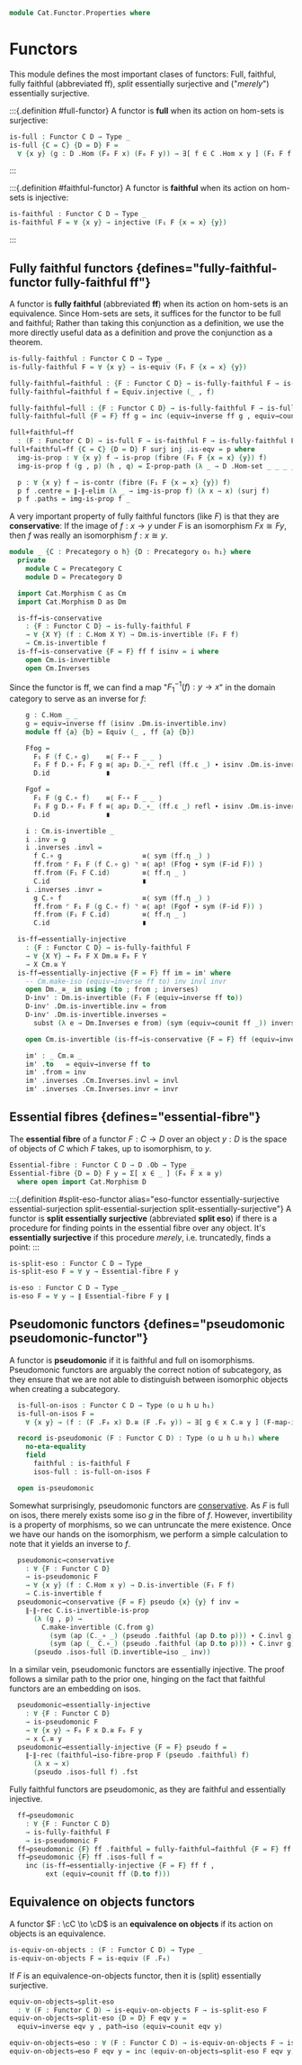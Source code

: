 <!--
```agda
open import Cat.Functor.Base
open import Cat.Prelude

import Cat.Reasoning
```
-->

```agda
module Cat.Functor.Properties where
```

<!--
```agda
private variable
  o h o₁ h₁ : Level
  C D : Precategory o h
open Precategory
open Functor
```
-->

# Functors

This module defines the most important clases of functors: Full,
faithful, fully faithful (abbreviated ff), _split_ essentially
surjective and ("_merely_") essentially surjective.

:::{.definition #full-functor}
A functor is **full** when its action on hom-sets is surjective:

```agda
is-full : Functor C D → Type _
is-full {C = C} {D = D} F =
  ∀ {x y} (g : D .Hom (F₀ F x) (F₀ F y)) → ∃[ f ∈ C .Hom x y ] (F₁ F f ≡ g)
```
:::

:::{.definition #faithful-functor}
A functor is **faithful** when its action on hom-sets is injective:

```agda
is-faithful : Functor C D → Type _
is-faithful F = ∀ {x y} → injective (F₁ F {x = x} {y})
```
:::

<!--
```agda
module _ {C : Precategory o h} {D : Precategory o₁ h₁} where
  private module _ where
    module C = Cat.Reasoning C
    module D = Cat.Reasoning D
    open Cat.Reasoning using (_≅_ ; Inverses)
    open _≅_ public
    open Inverses public

  faithful→iso-fibre-prop
    : ∀ (F : Functor C D)
    → is-faithful F
    → ∀ {x y} → (f : F₀ F x D.≅ F₀ F y)
    → is-prop (Σ[ g ∈ x C.≅ y ] (F-map-iso F g ≡ f))
  faithful→iso-fibre-prop F faithful f (g , p) (g' , q) =
    Σ-prop-path! $ ext (faithful (ap D.to (p ∙ sym q)))
```
-->

## Fully faithful functors {defines="fully-faithful-functor fully-faithful ff"}

A functor is **fully faithful** (abbreviated **ff**) when its action on
hom-sets is an equivalence. Since Hom-sets are sets, it suffices for the
functor to be full and faithful; Rather than taking this conjunction as
a definition, we use the more directly useful data as a definition and
prove the conjunction as a theorem.

```agda
is-fully-faithful : Functor C D → Type _
is-fully-faithful F = ∀ {x y} → is-equiv (F₁ F {x = x} {y})

fully-faithful→faithful : {F : Functor C D} → is-fully-faithful F → is-faithful F
fully-faithful→faithful f = Equiv.injective (_ , f)

fully-faithful→full : {F : Functor C D} → is-fully-faithful F → is-full F
fully-faithful→full {F = F} ff g = inc (equiv→inverse ff g , equiv→counit ff g)

full+faithful→ff
  : (F : Functor C D) → is-full F → is-faithful F → is-fully-faithful F
full+faithful→ff {C = C} {D = D} F surj inj .is-eqv = p where
  img-is-prop : ∀ {x y} f → is-prop (fibre (F₁ F {x = x} {y}) f)
  img-is-prop f (g , p) (h , q) = Σ-prop-path (λ _ → D .Hom-set _ _ _ _) (inj (p ∙ sym q))

  p : ∀ {x y} f → is-contr (fibre (F₁ F {x = x} {y}) f)
  p f .centre = ∥-∥-elim (λ _ → img-is-prop f) (λ x → x) (surj f)
  p f .paths = img-is-prop f _
```

A very important property of fully faithful functors (like $F$) is that
they are **conservative**: If the image of $f : x \to y$ under $F$ is an
isomorphism $Fx \cong Fy$, then $f$ was really an isomorphism $f : x
\cong y$.

```agda
module _ {C : Precategory o h} {D : Precategory o₁ h₁} where
  private
    module C = Precategory C
    module D = Precategory D

  import Cat.Morphism C as Cm
  import Cat.Morphism D as Dm

  is-ff→is-conservative
    : {F : Functor C D} → is-fully-faithful F
    → ∀ {X Y} (f : C.Hom X Y) → Dm.is-invertible (F₁ F f)
    → Cm.is-invertible f
  is-ff→is-conservative {F = F} ff f isinv = i where
    open Cm.is-invertible
    open Cm.Inverses
```

Since the functor is ff, we can find a map "$F_1^{-1}(f) : y \to x$" in
the domain category to serve as an inverse for $f$:

```agda
    g : C.Hom _ _
    g = equiv→inverse ff (isinv .Dm.is-invertible.inv)
    module ff {a} {b} = Equiv (_ , ff {a} {b})

    Ffog =
      F₁ F (f C.∘ g)    ≡⟨ F-∘ F _ _ ⟩
      F₁ F f D.∘ F₁ F g ≡⟨ ap₂ D._∘_ refl (ff.ε _) ∙ isinv .Dm.is-invertible.invl ⟩
      D.id              ∎

    Fgof =
      F₁ F (g C.∘ f)    ≡⟨ F-∘ F _ _ ⟩
      F₁ F g D.∘ F₁ F f ≡⟨ ap₂ D._∘_ (ff.ε _) refl ∙ isinv .Dm.is-invertible.invr ⟩
      D.id              ∎

    i : Cm.is-invertible _
    i .inv = g
    i .inverses .invl =
      f C.∘ g                    ≡⟨ sym (ff.η _) ⟩
      ff.from ⌜ F₁ F (f C.∘ g) ⌝ ≡⟨ ap! (Ffog ∙ sym (F-id F)) ⟩
      ff.from (F₁ F C.id)        ≡⟨ ff.η _ ⟩
      C.id                       ∎
    i .inverses .invr =
      g C.∘ f                    ≡⟨ sym (ff.η _) ⟩
      ff.from ⌜ F₁ F (g C.∘ f) ⌝ ≡⟨ ap! (Fgof ∙ sym (F-id F)) ⟩
      ff.from (F₁ F C.id)        ≡⟨ ff.η _ ⟩
      C.id                       ∎

  is-ff→essentially-injective
    : {F : Functor C D} → is-fully-faithful F
    → ∀ {X Y} → F₀ F X Dm.≅ F₀ F Y
    → X Cm.≅ Y
  is-ff→essentially-injective {F = F} ff im = im' where
    -- Cm.make-iso (equiv→inverse ff to) inv invl invr
    open Dm._≅_ im using (to ; from ; inverses)
    D-inv' : Dm.is-invertible (F₁ F (equiv→inverse ff to))
    D-inv' .Dm.is-invertible.inv = from
    D-inv' .Dm.is-invertible.inverses =
      subst (λ e → Dm.Inverses e from) (sym (equiv→counit ff _)) inverses

    open Cm.is-invertible (is-ff→is-conservative {F = F} ff (equiv→inverse ff to) D-inv')

    im' : _ Cm.≅ _
    im' .to   = equiv→inverse ff to
    im' .from = inv
    im' .inverses .Cm.Inverses.invl = invl
    im' .inverses .Cm.Inverses.invr = invr
```

## Essential fibres {defines="essential-fibre"}

The **essential fibre** of a functor $F : C \to D$ over an object $y :
D$ is the space of objects of $C$ which $F$ takes, up to isomorphism, to
$y$.

```agda
Essential-fibre : Functor C D → D .Ob → Type _
Essential-fibre {D = D} F y = Σ[ x ∈ _ ] (F₀ F x ≅ y)
  where open import Cat.Morphism D
```

:::{.definition #split-eso-functor alias="eso-functor essentially-surjective essential-surjection split-essential-surjection split-essentially-surjective"}
A functor is **split essentially surjective** (abbreviated **split
eso**) if there is a procedure for finding points in the essential fibre
over any object. It's **essentially surjective** if this procedure
_merely_, i.e. truncatedly, finds a point:
:::

```agda
is-split-eso : Functor C D → Type _
is-split-eso F = ∀ y → Essential-fibre F y

is-eso : Functor C D → Type _
is-eso F = ∀ y → ∥ Essential-fibre F y ∥
```

<!--
```agda
module _ {C : Precategory o h} {D : Precategory o₁ h₁} where
  import Cat.Reasoning C as C
  import Cat.Reasoning D as D
  private module _ where
    open import Cat.Reasoning using (_≅_ ; Inverses)
    open _≅_ public
    open Inverses public

  is-ff→F-map-iso-is-equiv
    : {F : Functor C D} → is-fully-faithful F
    → ∀ {X Y} → is-equiv (F-map-iso {x = X} {Y} F)
  is-ff→F-map-iso-is-equiv {F = F} ff = is-iso→is-equiv isom where
    isom : is-iso _
    isom .is-iso.inv    = is-ff→essentially-injective {F = F} ff
    isom .is-iso.rinv x = ext (equiv→counit ff _)
    isom .is-iso.linv x = ext (equiv→unit ff _)
```
-->

## Pseudomonic functors {defines="pseudomonic pseudomonic-functor"}

A functor is **pseudomonic** if it is faithful and full on isomorphisms.
Pseudomonic functors are arguably the correct notion of subcategory, as
they ensure that we are not able to distinguish between isomorphic objects
when creating a subcategory.

<!--
```agda
module _ {C : Precategory o h} {D : Precategory o₁ h₁} where
  import Cat.Reasoning C as C
  import Cat.Reasoning D as D
```
-->

```agda
  is-full-on-isos : Functor C D → Type (o ⊔ h ⊔ h₁)
  is-full-on-isos F =
    ∀ {x y} → (f : (F .F₀ x) D.≅ (F .F₀ y)) → ∃[ g ∈ x C.≅ y ] (F-map-iso F g ≡ f)

  record is-pseudomonic (F : Functor C D) : Type (o ⊔ h ⊔ h₁) where
    no-eta-equality
    field
      faithful : is-faithful F
      isos-full : is-full-on-isos F

  open is-pseudomonic
```

Somewhat surprisingly, pseudomonic functors are [conservative].
As $F$ is full on isos, there merely exists some iso $g$ in the fibre
of $f$. However, invertibility is a property of morphisms, so we can
untruncate the mere existence. Once we have our hands on the isomorphism,
we perform a simple calculation to note that it yields an inverse to $f$.

[conservative]: Cat.Functor.Conservative.html

```agda
  pseudomonic→conservative
    : ∀ {F : Functor C D}
    → is-pseudomonic F
    → ∀ {x y} (f : C.Hom x y) → D.is-invertible (F₁ F f)
    → C.is-invertible f
  pseudomonic→conservative {F = F} pseudo {x} {y} f inv =
    ∥-∥-rec C.is-invertible-is-prop
      (λ (g , p) →
        C.make-invertible (C.from g)
          (sym (ap (C._∘ _) (pseudo .faithful (ap D.to p))) ∙ C.invl g)
          (sym (ap (_ C.∘_) (pseudo .faithful (ap D.to p))) ∙ C.invr g))
      (pseudo .isos-full (D.invertible→iso _ inv))
```

In a similar vein, pseudomonic functors are essentially injective.
The proof follows a similar path to the prior one, hinging on the
fact that faithful functors are an embedding on isos.

```agda
  pseudomonic→essentially-injective
    : ∀ {F : Functor C D}
    → is-pseudomonic F
    → ∀ {x y} → F₀ F x D.≅ F₀ F y
    → x C.≅ y
  pseudomonic→essentially-injective {F = F} pseudo f =
    ∥-∥-rec (faithful→iso-fibre-prop F (pseudo .faithful) f)
      (λ x → x)
      (pseudo .isos-full f) .fst
```

Fully faithful functors are pseudomonic, as they are faithful and
essentially injective.

```agda
  ff→pseudomonic
    : ∀ {F : Functor C D}
    → is-fully-faithful F
    → is-pseudomonic F
  ff→pseudomonic {F} ff .faithful = fully-faithful→faithful {F = F} ff
  ff→pseudomonic {F} ff .isos-full f =
    inc (is-ff→essentially-injective {F = F} ff f ,
         ext (equiv→counit ff (D.to f)))
```

## Equivalence on objects functors

A functor $F : \cC \to \cD$ is an **equivalence on objects** if its action
on objects is an equivalence.

```agda
is-equiv-on-objects : (F : Functor C D) → Type _
is-equiv-on-objects F = is-equiv (F .F₀)
```

If $F$ is an equivalence-on-objects functor, then it is (split)
essentially surjective.

```agda
equiv-on-objects→split-eso
  : ∀ (F : Functor C D) → is-equiv-on-objects F → is-split-eso F
equiv-on-objects→split-eso {D = D} F eqv y =
  equiv→inverse eqv y , path→iso (equiv→counit eqv y)

equiv-on-objects→eso : ∀ (F : Functor C D) → is-equiv-on-objects F → is-eso F
equiv-on-objects→eso F eqv y = inc (equiv-on-objects→split-eso F eqv y)
```
